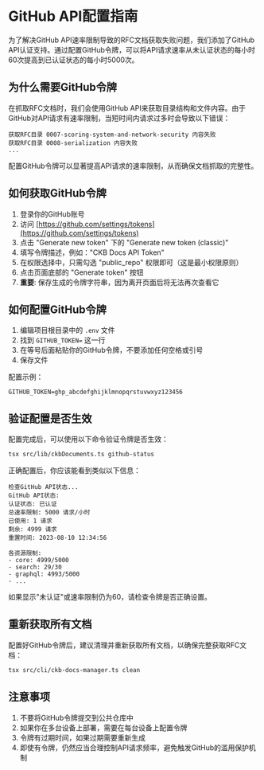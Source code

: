 # GitHub API配置指南

为了解决GitHub API速率限制导致的RFC文档获取失败问题，我们添加了GitHub API认证支持。通过配置GitHub令牌，可以将API请求速率从未认证状态的每小时60次提高到已认证状态的每小时5000次。

## 为什么需要GitHub令牌

在抓取RFC文档时，我们会使用GitHub API来获取目录结构和文件内容。由于GitHub对API请求有速率限制，当短时间内请求过多时会导致以下错误：

```
获取RFC目录 0007-scoring-system-and-network-security 内容失败
获取RFC目录 0008-serialization 内容失败
...
```

配置GitHub令牌可以显著提高API请求的速率限制，从而确保文档抓取的完整性。

## 如何获取GitHub令牌

1. 登录你的GitHub账号
2. 访问 [https://github.com/settings/tokens](https://github.com/settings/tokens)
3. 点击 "Generate new token" 下的 "Generate new token (classic)"
4. 填写令牌描述，例如："CKB Docs API Token"
5. 在权限选择中，只需勾选 "public_repo" 权限即可（这是最小权限原则）
6. 点击页面底部的 "Generate token" 按钮
7. **重要**: 保存生成的令牌字符串，因为离开页面后将无法再次查看它

## 如何配置GitHub令牌

1. 编辑项目根目录中的 `.env` 文件
2. 找到 `GITHUB_TOKEN=` 这一行
3. 在等号后面粘贴你的GitHub令牌，不要添加任何空格或引号
4. 保存文件

配置示例：

```
GITHUB_TOKEN=ghp_abcdefghijklmnopqrstuvwxyz123456
```

## 验证配置是否生效

配置完成后，可以使用以下命令验证令牌是否生效：

```bash
tsx src/lib/ckbDocuments.ts github-status
```

正确配置后，你应该能看到类似以下信息：

```
检查GitHub API状态...
GitHub API状态:
认证状态: 已认证
总速率限制: 5000 请求/小时
已使用: 1 请求
剩余: 4999 请求
重置时间: 2023-08-10 12:34:56

各资源限制:
- core: 4999/5000
- search: 29/30
- graphql: 4993/5000
- ...
```

如果显示"未认证"或速率限制仍为60，请检查令牌是否正确设置。

## 重新获取所有文档

配置好GitHub令牌后，建议清理并重新获取所有文档，以确保完整获取RFC文档：

```bash
tsx src/cli/ckb-docs-manager.ts clean
```

## 注意事项

1. 不要将GitHub令牌提交到公共仓库中
2. 如果你在多台设备上部署，需要在每台设备上配置令牌
3. 令牌有过期时间，如果过期需要重新生成
4. 即使有令牌，仍然应当合理控制API请求频率，避免触发GitHub的滥用保护机制 